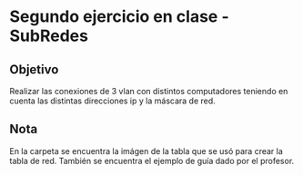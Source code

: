 # Segundo ejercicio en clase - SubRedes

## Objetivo
Realizar las conexiones de 3 vlan con distintos computadores teniendo en cuenta las distintas direcciones ip y la máscara de red.

## Nota
En la carpeta se encuentra la imágen de la tabla que se usó para crear la tabla de red.
También se encuentra el ejemplo de guía dado por el profesor.